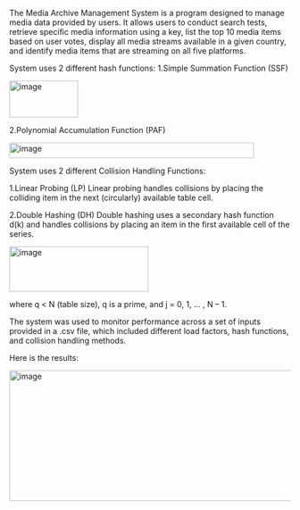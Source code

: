 The Media Archive Management System is a program designed to manage media 
data provided by users. It allows users to conduct search tests, retrieve specific media 
information using a key, list the top 10 media items based on user votes, display all 
media streams available in a given country, and identify media items that are 
streaming on all five platforms.

System uses 2 different hash functions:
1.Simple Summation Function (SSF)


<img width="123" height="66" alt="image" src="https://github.com/user-attachments/assets/f459ce28-4865-4c81-8caa-a2bcb5cb843f" />


2.Polynomial Accumulation Function (PAF)


<img width="438" height="28" alt="image" src="https://github.com/user-attachments/assets/a62e1fa1-74f9-4356-9f6a-d50a02f46a42" />


System uses 2 different Collision Handling Functions:

1.Linear Probing (LP)
 Linear probing handles collisions by placing the colliding item in the next (circularly) available table cell.

2.Double Hashing (DH)
 Double hashing uses a secondary hash function d(k) and handles collisions by placing an item in the first available cell of the series.

 
 <img width="249" height="81" alt="image" src="https://github.com/user-attachments/assets/83bf0969-03d1-489a-a31e-c088e94506b5" />
 
 
 where q < N (table size), q is a prime, and j = 0, 1, … , N – 1.

 The system was used to monitor performance across a set of inputs provided in a .csv file, which included different load factors, hash functions, and collision handling methods.
 
 Here is the results:
 
 
 <img width="543" height="234" alt="image" src="https://github.com/user-attachments/assets/5df2255d-6b25-4884-8eeb-fd15a62f72ad" />
